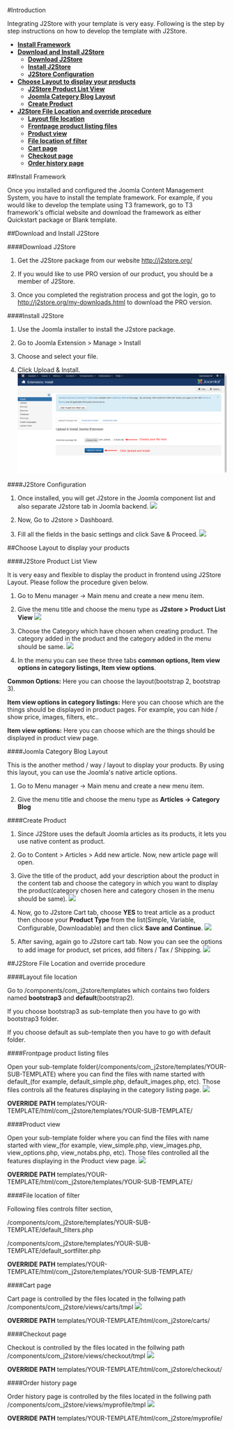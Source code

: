 #Introduction

Integrating J2Store with your template is very easy. Following is the step by step instructions on how to develop the template with J2Store.

* **[Install Framework](#install_framework)**
* **[Download and Install J2Store](#download_install_j2store)**
    * **[Download J2Store](#download_j2store)**
    * **[Install J2Store](#install_j2store)**
    * **[J2Store Configuration](#j2store_configure)**
* **[Choose Layout to display your products](#choose_layout)**
    * **[J2Store Product List View](#j2store_layout)**
    * **[Joomla Category Blog Layout](#article_layout)**
    * **[Create Product](#create_product)**
* **[J2Store File Location and override procedure](#file_override_location)**
    * **[Layout file location](#layout_file)**
    * **[Frontpage product listing files](#product_listing)**
    * **[Product view](#product_view)**
    * **[File location of filter](#product_filter)**
    * **[Cart page](#cart)**
    * **[Checkout page](#checkout)**
    * **[Order history page](#myprofile)**

<a name="install_framework"></a>
##Install Framework

Once you installed and configured the Joomla Content Management System, you have to install the template framework. For example, if you would like to develop the template using T3 framework, go to T3 framework's official website and download the framework as either Quickstart package or Blank template.

<a name="download_install_j2store"></a>
##Download and Install J2Store

<a name="download_j2store"></a>
####Download J2Store

1. Get the J2Store package from our website http://j2store.org/

2. If you would like to use PRO version of our product, you should be a member of J2Store.

3. Once you completed the registration process and got the login, go to http://j2store.org/my-downloads.html to download the PRO version.

<a name="install_j2store"></a>
####Install J2Store

1. Use the Joomla installer to install the J2store package.

2. Go to Joomla Extension > Manage > Install

3. Choose and select your file.

4. Click Upload & Install.
![](./assets/images/j2store_install.png)

<a name="j2store_configure"></a>
####J2Store Configuration

1. Once installed, you will get J2store in the Joomla component list and also separate J2store tab in Joomla backend.
![](./assets/images/j2store_component.png)

2. Now, Go to J2store > Dashboard.

3. Fill all the fields in the basic settings and click Save & Proceed.
![](./assets/images/j2store_basic_settings.png)

<a name="choose_layout"></a>
##Choose Layout to display your products

<a name="j2store_layout"></a>
####J2Store Product List View

It is very easy and flexible to display the product in frontend using J2Store Layout. Please follow the procedure given below.

1. Go to Menu manager -> Main menu and create a new menu item.

2. Give the menu title and choose the menu type as **J2store > Product List View**
![](./assets/images/j2store_layout.png)

3. Choose the Category which have chosen when creating product. The category added in the product and the category added in the menu should be same.
![](./assets/images/j2store_menu.png)

4. In the menu you can see these three tabs **common options, Item view options in category listings, Item view options**.

 **Common Options:** Here you can choose the layout(bootstrap 2, bootstrap 3).

 **Item view options in category listings:** Here you can choose which are the things should be displayed in product pages. For example, you can hide / show price, images, filters, etc..

 **Item view options:** Here you can choose which are the things should be displayed in product view page.

<a name="article_layout"></a>
####Joomla Category Blog Layout

This is the another method / way / layout to display your products. By using this layout, you can use the Joomla's native article options.

1. Go to Menu manager -> Main menu and create a new menu item.

2. Give the menu title and choose the menu type as **Articles -> Category Blog**

<a name="create_product"></a>
####Create Product

1. Since J2Store uses the default Joomla articles as its products, it lets you use native content as product.

2. Go to Content > Articles > Add new article. Now, new article page will open.

3. Give the title of the product, add your description about the product in the content tab and choose the category in which you want to display the product(category chosen here and category chosen in the menu should be same).
![](./assets/images/j2store_create_product.png)

4. Now, go to J2store Cart tab, choose **YES** to treat article as a product then choose your **Product Type** from the list(Simple, Variable, Configurable, Downloadable) and then click **Save and Continue**.
![](./assets/images/j2store_product_type.png)

5. After saving, again go to J2store cart tab. Now you can see the options to add image for product, set prices, add filters / Tax / Shipping.
![](./assets/images/j2store_product_settings.png)

<a name="file_override_location"></a>
##J2Store File Location and override procedure

<a name="layout_file"></a>
####Layout file location

Go to /components/com_j2store/templates which contains two folders named **bootstrap3** and **default**(bootstrap2).

If you choose bootstrap3 as sub-template then you have to go with bootstrap3 folder.

If you choose default as sub-template then you have to go with default folder.

<a name="product_listing"></a>
####Frontpage product listing files

Open your sub-template folder(/components/com_j2store/templates/YOUR-SUB-TEMPLATE) where you can find the files with name started with default_(for example, default_simple.php, default_images.php, etc). Those files controls all the features displaying in the category listing page.
![](./assets/images/template_guide_product_detail.png)

**OVERRIDE PATH**
templates/YOUR-TEMPLATE/html/com_j2store/templates/YOUR-SUB-TEMPLATE/

<a name="product_view"></a>
####Product view

Open your sub-template folder where you can find the files with name started with view_(for example, view_simple.php, view_images.php, view_options.php, view_notabs.php, etc). Those files controlled all the features displaying in the Product view page.
![](./assets/images/template_guide_product_view.png)

**OVERRIDE PATH**
templates/YOUR-TEMPLATE/html/com_j2store/templates/YOUR-SUB-TEMPLATE/

<a name="product_filter"></a>
####File location of filter

Following files controls filter section,

/components/com_j2store/templates/YOUR-SUB-TEMPLATE/default_filters.php

/components/com_j2store/templates/YOUR-SUB-TEMPLATE/default_sortfilter.php

**OVERRIDE PATH**
templates/YOUR-TEMPLATE/html/com_j2store/templates/YOUR-SUB-TEMPLATE/

<a name="cart"></a>
####Cart page

Cart page is controlled by the files located in the follwing path /components/com_j2store/views/carts/tmpl
![](./assets/images/template_guide_cart.png)

**OVERRIDE PATH**
templates/YOUR-TEMPLATE/html/com_j2store/carts/

<a name="checkout"></a>
####Checkout page

Checkout is controlled by the files located in the follwing path /components/com_j2store/views/checkout/tmpl
![](./assets/images/template_guide_checkout.png)

**OVERRIDE PATH**
templates/YOUR-TEMPLATE/html/com_j2store/checkout/

<a name="myprofile"></a>
####Order history page

Order history page is controlled by the files located in the follwing path
/components/com_j2store/views/myprofile/tmpl
![](./assets/images/template_guide_myprofile.png)

**OVERRIDE PATH**
templates/YOUR-TEMPLATE/html/com_j2store/myprofile/